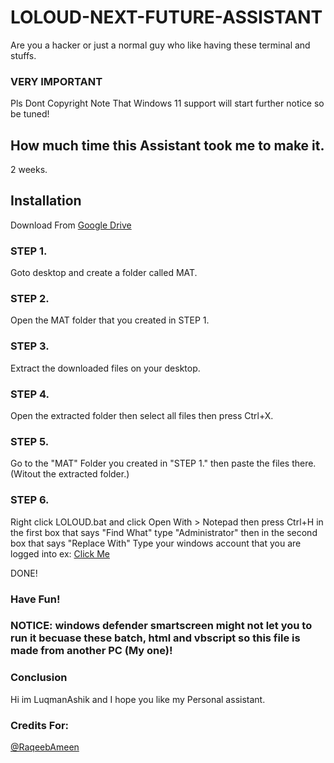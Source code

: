 # LOLOUD-NEXT-FUTURE-ASSISTANT
Are you a hacker or just a normal guy who like having these terminal and stuffs. 

### VERY IMPORTANT
Pls Dont Copyright
Note That Windows 11 support will start further notice so be tuned!

## How much time this Assistant took me to make it.

2 weeks.

## Installation

Download From [Google Drive](https://drive.google.com/drive/folders/1xks7vJT7L546R5l2U7_qxVRecwZDVl1d?usp=sharing)

### STEP 1.

Goto desktop and create a folder called MAT.

### STEP 2.

Open the MAT folder that you created in STEP 1.

### STEP 3.

Extract the downloaded files on your desktop.

### STEP 4.

Open the extracted folder then select all files then press Ctrl+X.

### STEP 5.

Go to the "MAT" Folder you created in "STEP 1." then paste the files there. (Witout the extracted folder.)

### STEP 6.

Right click LOLOUD.bat and click Open With > Notepad then press Ctrl+H in the first box that says "Find What" type "Administrator" then in the second box that says "Replace With"
Type your windows account that you are logged into ex: [Click Me](https://www.google.com/url?sa=i&url=https%3A%2F%2Fwww.dummies.com%2Fcomputers%2Foperating-systems%2Fwindows-10%2Fhow-to-sign-in-to-windows-10%2F&psig=AOvVaw3Gx5qzl9lcr1a46x35zaC2&ust=1629359848996000&source=images&cd=vfe&ved=0CAsQjRxqFwoTCLD38cKMuvICFQAAAAAdAAAAABAD)

DONE! 
### Have Fun!

### NOTICE: windows defender smartscreen might not let you to run it becuase these batch, html and vbscript so this file is made from another PC (My one)!

### Conclusion

Hi im LuqmanAshik and I hope you like my Personal assistant.

### Credits For:

[@RaqeebAmeen](https://github.com/RaqeebAmeen)
